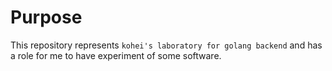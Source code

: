 # Purpose
This repository represents `kohei's laboratory for golang backend` and has a role for me to have experiment of some software.
